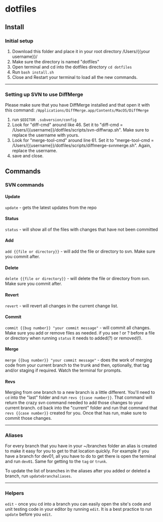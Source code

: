 # dotfiles

## Install

### Initial setup

1. Download this folder and place it in your root directory /Users/{{your username}}/
2. Make sure the directory is named "dotfiles"
3. Open terminal and cd into the dotfiles directory `cd dotfiles`
4. Run `bash install.sh`
5. Close and Restart your terminal to load all the new commands.

---

### Setting up SVN to use DiffMerge

Please make sure that you have DiffMerge installed and that open it with this command: 
`/Applications/DiffMerge.app/Contents/MacOS/DiffMerge`

1. run `$EDITOR .subversion/config`
2. Look for "diff-cmd" around like 46.  Set it to "diff-cmd = /Users/{{username}}/dotfiles/scripts/svn-diffwrap.sh".  Make sure to replace the username with yours.
3. Look for "merge-tool-cmd" around line 61.  Set it to "merge-tool-cmd = /Users/{{username}}/dotfiles/scripts/diffmerge-svnmerge.sh". Again, replace the username.
4. save and close.

## Commands

### SVN commands

#### Update
`update` - gets the latest updates from the repo

#### Status
`status` - will show all of the files with changes that have not been committed

#### Add
`add {{file or directory}}` - will add the file or directory to svn.  Make sure you commit after.

#### Delete
`delete {{file or directory}}` - will delete the file or directory from svn.  Make sure you commit after.

#### Revert
`revert` - will revert all changes in the current change list.

#### Commit 
`commit {{bug number}} "your commit message"` - will commit all changes.  Make sure you add or remove files as needed.  if you see ! or ? before a file or directory when running `status` it needs to added(?) or removed(!).

#### Merge
`merge {{bug number}} "your commit message"` - does the work of merging code from your current branch to the trunk and then, optionally, that tag and/or staging if required.  Watch the terminal for prompts.

#### Revs
Merging from one branch to a new branch is a little different.  You'll need to `cd` into the "last" folder and run `revs {{case number}}`.  That command will return the crazy svn command needed to add those changes to your current branch.  cd back into the "current" folder and run that command that `revs {{case number}}` created for you.  Once that has run, make sure to commit those changes.

---

### Aliases

For every branch that you have in your ~/branches folder an alias is created to make it easy for you to get to that location quickly.  For example if you have a branch for dev01, all you have to do to get there is open the terminal and run `dev01`.  Same for getting to the `tag` or `trunk`.

To update the list of branches in the aliases after you added or deleted a branch, run `updatebranchaliases`.

---

### Helpers

`edit` - once you cd into a branch you can easily open the site's code and unit testing code in your editor by running `edit`.  It is a best practice to run `update` before you `edit`.


